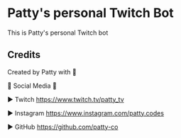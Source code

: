 # Patty's personal Twitch Bot

This is Patty's personal Twitch bot

## Credits
Created by Patty with 💛

🔔 Social Media 🔔

► Twitch https://www.twitch.tv/patty_tv

► Instagram https://www.instagram.com/patty.codes

► GitHub https://github.com/patty-co

